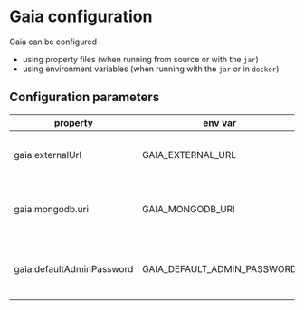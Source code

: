 # Gaia configuration

Gaia can be configured :

* using property files (when running from source or with the `jar`)
* using environment variables (when running with the `jar` or in `docker`)

## Configuration parameters

|property                  |env var                     |usage                                  |default value                  |
|--------------------------|----------------------------|---------------------------------------|-------------------------------|
|gaia.externalUrl          |GAIA_EXTERNAL_URL           |Externally reachable URL of Gaia       |http://localhost:8080          |
|gaia.mongodb.uri          |GAIA_MONGODB_URI            |URI to connect to the MongoDb database |mongodb://localhost:27017/gaia |
|gaia.defaultAdminPassword |GAIA_DEFAULT_ADMIN_PASSWORD |Default password of the _admin_ user   |admin123                       |

